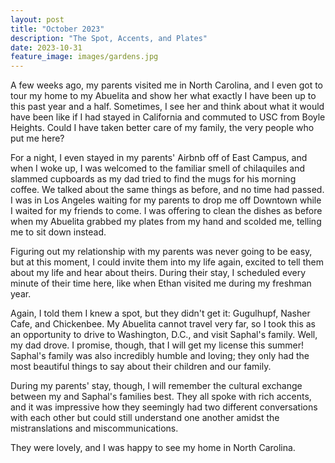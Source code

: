 ```yaml
---
layout: post
title: "October 2023"
description: "The Spot, Accents, and Plates"
date: 2023-10-31
feature_image: images/gardens.jpg
---
```


A few weeks ago, my parents visited me in North Carolina, and I even got to tour my home to my Abuelita and show her what exactly I have been up to this past year and a half. Sometimes, I see her and think about what it would have been like if I had stayed in California and commuted to USC from Boyle Heights. Could I have taken better care of my family, the very people who put me here? 

<!--more-->

For a night, I even stayed in my parents' Airbnb off of East Campus, and when I woke up, I was welcomed to the familiar smell of chilaquiles and slammed cupboards as my dad tried to find the mugs for his morning coffee. We talked about the same things as before, and no time had passed. I was in Los Angeles waiting for my parents to drop me off Downtown while I waited for my friends to come. I was offering to clean the dishes as before when my Abuelita grabbed my plates from my hand and scolded me, telling me to sit down instead. 

Figuring out my relationship with my parents was never going to be easy, but at this moment, I could invite them into my life again, excited to tell them about my life and hear about theirs. During their stay, I scheduled every minute of their time here, like when Ethan visited me during my freshman year.

Again, I told them I knew a spot, but they didn't get it: Gugulhupf, Nasher Cafe, and Chickenbee. My Abuelita cannot travel very far, so I took this as an opportunity to drive to Washington, D.C., and visit Saphal's family. Well, my dad drove. I promise, though, that I will get my license this summer! Saphal's family was also incredibly humble and loving; they only had the most beautiful things to say about their children and our family. 

During my parents' stay, though, I will remember the cultural exchange between my and Saphal's families best. They all spoke with rich accents, and it was impressive how they seemingly had two different conversations with each other but could still understand one another amidst the mistranslations and miscommunications.

They were lovely, and I was happy to see my home in North Carolina. 

